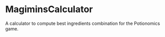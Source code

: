 # MagiminsCalculator
A calculator to compute best ingredients combination for the Potionomics game.
